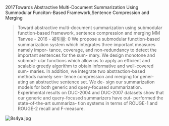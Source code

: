2017Towards Abstractive Multi-Document Summarization Using Summodular Funciton-Based Framework,Sentence Compression and Merging

> Toward abstractive multi-document summarization using submodular function-based framework, sentence compression and merging
> MM Tanvee - 2016 - 被引量: 0
> We propose a submodular function-based summarization system which integrates three important measures namely impor- tance, coverage, and non-redundancy to detect the important sentences for the sum- mary. We design monotone and submod- ular functions which allow us to apply an efficient and scalable greedy algorithm to obtain informative and well-covered sum- maries. In addition, we integrate two abstraction-based methods namely sen- tence compression and merging for gener- ating an abstractive sentence set. We de- sign our summarization models for both generic and query-focused summarization. Experimental results on DUC-2004 and DUC-2007 datasets show that our generic and query-focused summarizers have out- performed the state-of-the-art summariza- tion systems in terms of ROUGE-1 and ROUGE-2 recall and F-measure.

![8s4ya.jpg](https://s1.ax2x.com/2018/04/24/8s4ya.jpg)
